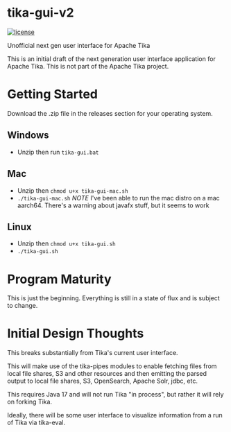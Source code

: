 # tika-gui-v2

[![license](https://img.shields.io/github/license/apache/tika.svg?maxAge=2592000)](http://www.apache.org/licenses/LICENSE-2.0)

Unofficial next gen user interface for Apache Tika

This is an initial draft of the next generation user interface application for Apache Tika.
This is not part of the Apache Tika project.

# Getting Started
Download the .zip file in the releases section for your operating system.

## Windows
 * Unzip then run `tika-gui.bat`

## Mac
 * Unzip then `chmod u+x tika-gui-mac.sh`
 * `./tika-gui-mac.sh`
*NOTE* I've been able to run the mac distro on a mac aarch64.  There's a warning about javafx stuff, but it seems to work


## Linux
 * Unzip then `chmod u+x tika-gui.sh`
 * `./tika-gui.sh`

# Program Maturity
This is just the beginning.  Everything is still in a state of flux and is subject to change.

# Initial Design Thoughts
This breaks substantially from Tika's current user interface.

This will make use of the tika-pipes modules to enable fetching files from 
local file shares, S3 and other resources and then emitting the parsed output
to local file shares, S3, OpenSearch, Apache Solr, jdbc, etc.

This requires Java 17 and will not run Tika "in process", but rather 
it will rely on forking Tika.

Ideally, there will be some user interface to visualize information from
a run of Tika via tika-eval.

